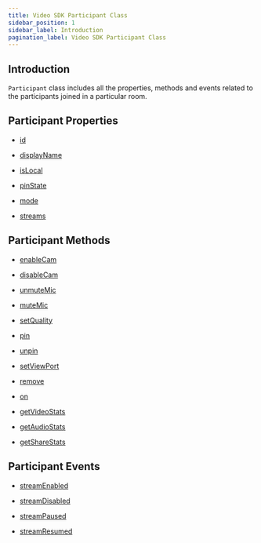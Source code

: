 ```yaml
---
title: Video SDK Participant Class
sidebar_position: 1
sidebar_label: Introduction
pagination_label: Video SDK Participant Class
---
```


<div id="tailwind" class="sdk-api-ref">

## Introduction

`Participant` class includes all the properties, methods and events related to the participants joined in a particular room.

## Participant Properties

<div class="row">
<div class="col col--4 margin-bottom--sm" >

- [id](properties#id)

</div>
<div class="col col--4 margin-bottom--sm" >

- [displayName](properties#displayname)

</div>
<div class="col col--4 margin-bottom--sm" >

- [isLocal](properties#islocal)

</div>
<div class="col col--4 margin-bottom--sm" >

- [pinState](properties#pinstate)

</div>

<div class="col col--4 margin-bottom--sm" >

- [mode](properties#mode)

</div>
<div class="col col--4 margin-bottom--sm" >

- [streams](properties#streams)

</div>
</div>

## Participant Methods

<div class="row">
<div class="col col--4 margin-bottom--sm" >

- [enableCam](methods#enableCam)

</div>
<div class="col col--4 margin-bottom--sm" >

- [disableCam](methods#disableCam)

</div>
<div class="col col--4 margin-bottom--sm" >

- [unmuteMic](methods#unmutemic)

</div>
<div class="col col--4 margin-bottom--sm" >

- [muteMic](methods#mutemic)

</div>
<div class="col col--4 margin-bottom--sm" >

- [setQuality](methods#setquality)

</div>
<div class="col col--4 margin-bottom--sm" >

- [pin](methods#pin)

</div>
<div class="col col--4 margin-bottom--sm" >

- [unpin](methods#unpin)

</div>
<div class="col col--4 margin-bottom--sm" >

- [setViewPort](methods#setviewport)

</div>
<div class="col col--4 margin-bottom--sm" >

- [remove](methods#remove)

</div>
<div class="col col--4 margin-bottom--sm" >

- [on](methods#on)

</div>
<div class="col col--4 margin-bottom--sm" >

- [getVideoStats](methods#getvideostats)

</div>
<div class="col col--4 margin-bottom--sm" >

- [getAudioStats](methods#getaudiostats)

</div>
<div class="col col--4 margin-bottom--sm" >

- [getShareStats](methods#getsharestats)

</div>
</div>

## Participant Events

<div class="row">
<div class="col col--4 margin-bottom--sm" >

- [streamEnabled](events#streamenabled)

</div>
<div class="col col--4 margin-bottom--sm" >

- [streamDisabled](events#streamdisabled)

</div>
<div class="col col--4 margin-bottom--sm" >

- [streamPaused](events#streampaused)

</div>
<div class="col col--4 margin-bottom--sm" >

- [streamResumed](events#streamresumed)

</div>
</div>
</div>
